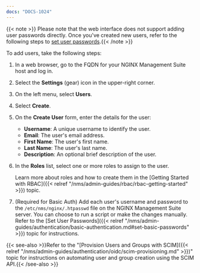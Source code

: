 ```yaml
---
docs: "DOCS-1024"
---
```


{{< note >}} Please note that the web interface does not support adding user passwords directly. Once you've created new users, refer to the following steps to [set user passwords](#set-basic-passwords).{{< /note >}}

To add users, take the following steps:

1. In a web browser, go to the FQDN for your NGINX Management Suite host and log in.
1. Select the **Settings** (gear) icon in the upper-right corner.
1. On the left menu, select **Users**.
1. Select **Create**.
1. On the **Create User** form, enter the details for the user:

   - **Username**: A unique username to identify the user.
   - **Email**: The user's email address.
   - **First Name**: The user's first name.
   - **Last Name**: The user's last name.
   - **Description**: An optional brief description of the user.

1. In the **Roles** list, select one or more roles to assign to the user. 

   Learn more about roles and how to create them in the [Getting Started with RBAC]({{< relref "/nms/admin-guides/rbac/rbac-getting-started" >}}) topic.

1. (Required for Basic Auth) Add each user's username and password to the `/etc/nms/nginx/.htpasswd` file on the NGINX Management Suite server. You can choose to run a script or make the changes manually. Refer to the [Set User Passwords]({{< relref "/nms/admin-guides/authentication/basic-authentication.md#set-basic-passwords" >}}) topic for instructions.

{{< see-also >}}Refer to the "[Provision Users and Groups with SCIM]({{< relref "/nms/admin-guides/authentication/oidc/scim-provisioning.md" >}})" topic for instructions on automating user and group creation using the SCIM API.{{< /see-also >}}
